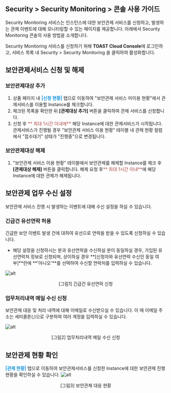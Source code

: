 ## Security > Security Monitoring > 콘솔 사용 가이드

Security Monitoring 서비스는 인스턴스에 대한 보안관제 서비스를 신청하고, 발생하는 관제 이벤트에 대해 모니터링할 수 있는 페이지를 제공합니다.
아래에서 Security Monitoring 콘솔의 사용 방법을 소개합니다.

Security Monitoring 서비스를 신청하기 위해 **TOAST Cloud Console**에 로그인하고, 서비스 목록 내 Security > Security Monitoring 을 클릭하여 활성화합니다.

## 보안관제서비스 신청 및 해제
### 보안관제대상 추가
1. 상품 페이지 내 <span style="color:#1995dc">**|신청 현황|** </span>탭으로 이동하여 "보안관제 서비스 미이용 현황"에서 관제서비스를 이용할 Instance를 체크합니다.
2. 체크된 목록을 확인한 뒤 **[관제대상 추가]** 버튼을 클릭하여 관제 서비스를 신청합니다.
3. 신청 후 <span style="color:#ab4642">** 최대 1시간 이내에**</span> 해당 Instance에 대한 관제서비스가 시작됩니다. 관제서비스가 진행될 경우 "보안관제 서비스 이용 현황" 테이블 내 관제 현황 컬럼에서 "접수대기" 상태가 "진행중"으로 변경됩니다.

### 보안관제대상 해제
1. "보안관제 서비스 이용 현황" 테이블에서 보안관제를 해제할 Instance를 체크 후 **[관제대상 해제]** 버튼을 클릭합니다.
해제 요청 후<span style="color:#ab4642">** 최대 1시간 이내**</span>에 해당 Instance에 대한 관제가 해제됩니다.

## 보안관제 업무 수신 설정
보안관제 서비스 진행 시 발생하는 이벤트에 대해 수신 설정을 하실 수 있습니다.
### 긴급건 유선연락 허용
긴급한 보안 이벤트 발생 건에 대하여 유선으로 연락을 받을 수 있도록 신청하실 수 있습니다.

* 해당 설정을 신청하시는 분과 유선연락을 수신하실 분이 동일하실 경우, 가입된 유선연락처 정보로 신청되며, 상이하실 경우 **[신청자와 유선연락 수신인 동일 여부]**란에 **'아니오'**를 선택하여 수신할 연락처를 입력하실 수 있습니다.

![alt](http://static.toastoven.net/prod_mss/img_08.png)
<center>[그림1] 긴급건 유선연락 신청</center>

### 업무처리내역 메일 수신 신청
보안관제 대응 및 처리 내역에 대해 이메일로 수신받으실 수 있습니다. 이 때 이메일 주소는 세미콜론(;)으로 구분하여 여러 계정을 입력하실 수 있습니다.

![alt](http://static.toastoven.net/prod_mss/img_09.png)
<center>[그림2] 업무처리내역 메일 수신 신청</center>



## 보안관제 현황 확인
<span style="color:#1995dc">**|관제 현황|** </span> 탭으로 이동하여 보안관제서비스를 신청한 Instance에 대한 보안관제 진행 현황을 확인하실 수 있습니다.
![alt](http://static.toastoven.net/prod_mss/img_10.png)
<center>[그림3] 보안관제 대응 현황</center>
